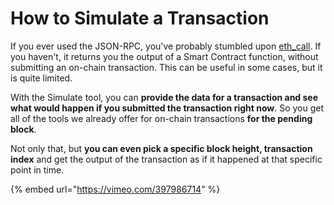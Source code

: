 # How to Simulate a Transaction

If you ever used the JSON-RPC, you've probably stumbled upon [eth\_call](https://github.com/ethereum/wiki/wiki/JSON-RPC#eth_call). If you haven't, it returns you the output of a Smart Contract function, without submitting an on-chain transaction. This can be useful in some cases, but it is quite limited.

With the Simulate tool, you can **provide the data for a transaction and see what would happen if you submitted the transaction right now**. So you get all of the tools we already offer for on-chain transactions **for the pending block**. 

Not only that, but **you can even pick a specific block height, transaction index** and get the output of the transaction as if it happened at that specific point in time.

{% embed url="https://vimeo.com/397986714" %}



